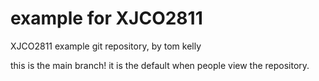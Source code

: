 # example for XJCO2811
XJCO2811 example git repository, by tom kelly

this is the main branch! it is the default when people view the repository.
